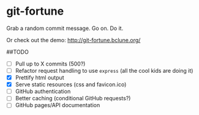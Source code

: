 git-fortune
===========

Grab a random commit message. Go on. Do it.

Or check out the demo: http://git-fortune.bclune.org/

##TODO
- [ ] Pull up to X commits (500?)
- [ ] Refactor request handling to use ``express`` (all the cool kids are
      doing it)
- [x] Prettify html output
- [x] Serve static resources (css and favicon.ico)
- [ ] GitHub authentication
- [ ] Better caching (conditional GitHub requests?)
- [ ] GitHub pages/API documentation
